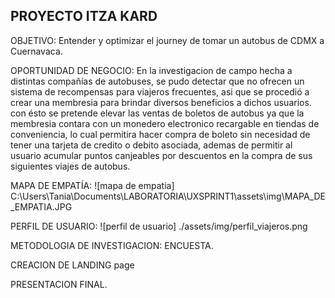 PROYECTO ITZA KARD
-------------------

OBJETIVO:
  Entender y optimizar el journey de tomar un autobus de CDMX a Cuernavaca.

OPORTUNIDAD DE NEGOCIO:
En la investigacion de campo hecha  a distintas compañías de autobuses, se pudo detectar que no ofrecen un sistema de recompensas para viajeros frecuentes, asi que se procedió a crear una membresia para brindar diversos beneficios a dichos usuarios. con ésto se pretende elevar las ventas de boletos de autobus ya que la membresia contara con un monedero electronico recargable en tiendas de conveniencia, lo cual permitira hacer compra de boleto sin necesidad de tener una tarjeta de credito o debito asociada, ademas de permitir al usuario acumular puntos canjeables por descuentos en la compra de sus siguientes viajes de autobus.

MAPA DE EMPATÍA:
![mapa de empatia] C:\Users\Tania\Documents\LABORATORIA\UXSPRINT1\assets\img\MAPA_DE_EMPATIA.JPG

PERFIL DE USUARIO:
![perfil de usuario] ./assets/img/perfil_viajeros.png


METODOLOGIA DE INVESTIGACION:
ENCUESTA.


CREACION DE LANDING page

PRESENTACION FINAL.
